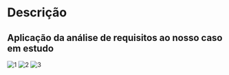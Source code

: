 # Descrição
## Aplicação da análise de requisitos ao nosso caso em estudo

![1](https://user-images.githubusercontent.com/89542446/204308784-c9c94646-e203-49cb-885e-29f423be0b05.png)
![2](https://user-images.githubusercontent.com/89542446/204308794-a4b44cd6-ec9d-4ff4-91a3-a66e6cdc7b1d.png)
![3](https://user-images.githubusercontent.com/89542446/204308802-7e28860d-4b87-46d0-bd7d-c249003adeb7.png)
